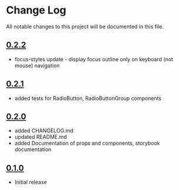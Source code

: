 # Change Log

All notable changes to this project will be documented in this file.

## [0.2.2](https://github.com/code-dot-org/code-dot-org/pull/)
* focus-styles update - display focus outline only on keyboard (not mouse) navigation

## [0.2.1](https://github.com/code-dot-org/code-dot-org/pull/53580)
* added tests for RadioButton, RadioButtonGroup components

## [0.2.0](https://github.com/code-dot-org/code-dot-org/pull/52754)
* added CHANGELOG.md
* updated README.md
* added Documentation of props and components, storybook documentation

## [0.1.0](https://github.com/code-dot-org/code-dot-org/pull/52335)
* Initial release